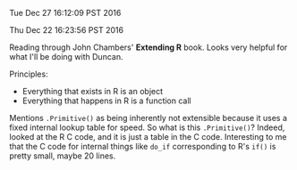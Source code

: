 Tue Dec 27 16:12:09 PST 2016



Thu Dec 22 16:23:56 PST 2016

Reading through John Chambers' __Extending R__ book. Looks very helpful for
what I'll be doing with Duncan.

Principles:
- Everything that exists in R is an object
- Everything that happens in R is a function call

Mentions `.Primitive()` as being inherently not extensible because it uses
a fixed internal lookup table for speed. So what is this `.Primitive()`?
Indeed, looked at the R C code, and it is just a table in the C code.
Interesting to me that the C code for internal things like `do_if`
corresponding to R's `if()` is
pretty small, maybe 20 lines.
